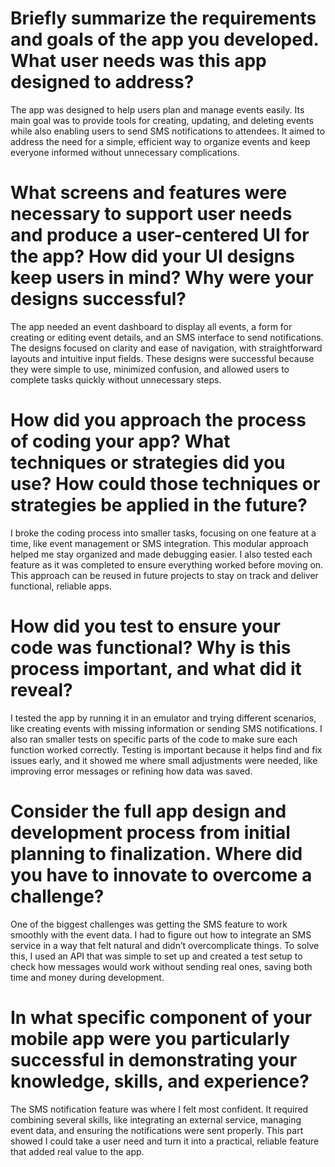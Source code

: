 # Briefly summarize the requirements and goals of the app you developed. What user needs was this app designed to address?
The app was designed to help users plan and manage events easily. Its main goal was to provide tools for creating, updating, and deleting events while also enabling users to send SMS notifications to attendees. It aimed to address the need for a simple, efficient way to organize events and keep everyone informed without unnecessary complications.

# What screens and features were necessary to support user needs and produce a user-centered UI for the app? How did your UI designs keep users in mind? Why were your designs successful?
The app needed an event dashboard to display all events, a form for creating or editing event details, and an SMS interface to send notifications. The designs focused on clarity and ease of navigation, with straightforward layouts and intuitive input fields. These designs were successful because they were simple to use, minimized confusion, and allowed users to complete tasks quickly without unnecessary steps.

# How did you approach the process of coding your app? What techniques or strategies did you use? How could those techniques or strategies be applied in the future?
I broke the coding process into smaller tasks, focusing on one feature at a time, like event management or SMS integration. This modular approach helped me stay organized and made debugging easier. I also tested each feature as it was completed to ensure everything worked before moving on. This approach can be reused in future projects to stay on track and deliver functional, reliable apps.

# How did you test to ensure your code was functional? Why is this process important, and what did it reveal?
I tested the app by running it in an emulator and trying different scenarios, like creating events with missing information or sending SMS notifications. I also ran smaller tests on specific parts of the code to make sure each function worked correctly. Testing is important because it helps find and fix issues early, and it showed me where small adjustments were needed, like improving error messages or refining how data was saved.

# Consider the full app design and development process from initial planning to finalization. Where did you have to innovate to overcome a challenge?
One of the biggest challenges was getting the SMS feature to work smoothly with the event data. I had to figure out how to integrate an SMS service in a way that felt natural and didn’t overcomplicate things. To solve this, I used an API that was simple to set up and created a test setup to check how messages would work without sending real ones, saving both time and money during development.

# In what specific component of your mobile app were you particularly successful in demonstrating your knowledge, skills, and experience?
The SMS notification feature was where I felt most confident. It required combining several skills, like integrating an external service, managing event data, and ensuring the notifications were sent properly. This part showed I could take a user need and turn it into a practical, reliable feature that added real value to the app.
